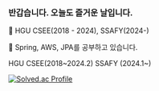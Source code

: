 ### 반갑습니다. 오늘도 즐거운 날입니다. 

🔭 HGU CSEE(2018 - 2024), SSAFY(2024-)

🌱 Spring, AWS, JPA를 공부하고 있습니다.

HGU CSEE(2018~2024.2)
SSAFY (2024.1~)

<!--
**sootudio/sootudio** is a ✨ _special_ ✨ repository because its `README.md` (this file) appears on your GitHub profile.

Here are some ideas to get you started:

- 🔭 I’m currently working on ...
- 🌱 I’m currently learning ...
- 👯 I’m looking to collaborate on ...
- 🤔 I’m looking for help with ...
- 💬 Ask me about ...
- 📫 How to reach me: ...
- 😄 Pronouns: ...
- ⚡ Fun fact: ...
-->

[![Solved.ac Profile](http://mazassumnida.wtf/api/v2/generate_badge?boj=kswim57)](https://solved.ac/kswim57/)
